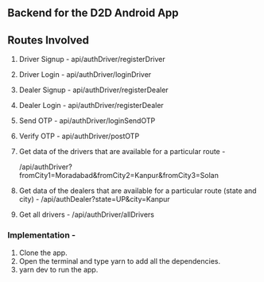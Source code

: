 ## Backend for the D2D Android App

## Routes Involved

1) Driver Signup - api/authDriver/registerDriver 
2) Driver Login - api/authDriver/loginDriver 
3) Dealer Signup - api/authDriver/registerDealer 
4) Dealer Login - api/authDriver/registerDealer
5) Send OTP - api/authDriver/loginSendOTP
6) Verify OTP - api/authDriver/postOTP


7) Get data of the drivers that are available for a particular route - 

      /api/authDriver?fromCity1=Moradabad&fromCity2=Kanpur&fromCity3=Solan

8) Get data of the dealers that are available for a particular route (state and city) - 
 /api/authDealer?state=UP&city=Kanpur

9) Get all drivers - /api/authDriver/allDrivers


### Implementation - 

1) Clone the app.
2) Open the terminal and type yarn to add all the dependencies.
3) yarn dev to run the app.

